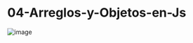 # 04-Arreglos-y-Objetos-en-Js
![image](https://user-images.githubusercontent.com/113071563/207987521-a91ff169-448d-4d46-b09c-ab95404bb66d.png)

